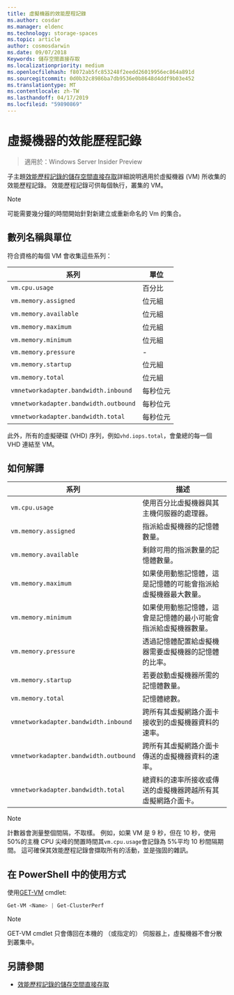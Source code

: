 ```yaml
---
title: 虛擬機器的效能歷程記錄
ms.author: cosdar
ms.manager: eldenc
ms.technology: storage-spaces
ms.topic: article
author: cosmosdarwin
ms.date: 09/07/2018
Keywords: 儲存空間直接存取
ms.localizationpriority: medium
ms.openlocfilehash: f8072ab5fc853248f2eedd26019956ec864a891d
ms.sourcegitcommit: 0d0b32c8986ba7db9536e0b8648d4ddf9b03e452
ms.translationtype: MT
ms.contentlocale: zh-TW
ms.lasthandoff: 04/17/2019
ms.locfileid: "59890869"
---
```

# <a name="performance-history-for-virtual-machines"></a>虛擬機器的效能歷程記錄

> 適用於：Windows Server Insider Preview

子主題[效能歷程記錄的儲存空間直接存取](performance-history.md)詳細說明適用於虛擬機器 (VM) 所收集的效能歷程記錄。 效能歷程記錄可供每個執行，叢集的 VM。

   > [!NOTE]
   > 可能需要幾分鐘的時間開始針對新建立或重新命名的 Vm 的集合。

## <a name="series-names-and-units"></a>數列名稱與單位

符合資格的每個 VM 會收集這些系列：

| 系列                            | 單位             |
|-----------------------------------|------------------|
| `vm.cpu.usage`                    | 百分比          |
| `vm.memory.assigned`              | 位元組            |
| `vm.memory.available`             | 位元組            |
| `vm.memory.maximum`               | 位元組            |
| `vm.memory.minimum`               | 位元組            |
| `vm.memory.pressure`              | -                |
| `vm.memory.startup`               | 位元組            |
| `vm.memory.total`                 | 位元組            |
| `vmnetworkadapter.bandwidth.inbound`  | 每秒位元 |
| `vmnetworkadapter.bandwidth.outbound` | 每秒位元 |
| `vmnetworkadapter.bandwidth.total`    | 每秒位元 |

此外，所有的虛擬硬碟 (VHD) 序列，例如`vhd.iops.total`，會彙總的每一個 VHD 連結至 VM。

## <a name="how-to-interpret"></a>如何解譯


| 系列                            | 描述                                                                                                  |
|-----------------------------------|--------------------------------------------------------------------------------------------------------------|
| `vm.cpu.usage`                    | 使用百分比虛擬機器與其主機伺服器的處理器。                                   |
| `vm.memory.assigned`              | 指派給虛擬機器的記憶體數量。                                                      |
| `vm.memory.available`             | 剩餘可用的指派數量的記憶體數量。                                       |
| `vm.memory.maximum`               | 如果使用動態記憶體，這是記憶體的可能會指派給虛擬機器最大數量。 |
| `vm.memory.minimum`               | 如果使用動態記憶體，這會是記憶體的最小可能會指派給虛擬機器數量。 |
| `vm.memory.pressure`              | 透過記憶體配置給虛擬機器需要虛擬機器的記憶體的比率。            |
| `vm.memory.startup`               | 若要啟動虛擬機器所需的記憶體數量。                                            |
| `vm.memory.total`                 | 記憶體總數。 |
| `vmnetworkadapter.bandwidth.inbound`  | 跨所有其虛擬網路介面卡接收到的虛擬機器資料的速率。                        |
| `vmnetworkadapter.bandwidth.outbound` | 跨所有其虛擬網路介面卡傳送的虛擬機器資料的速率。                            |
| `vmnetworkadapter.bandwidth.total`    | 總資料的速率所接收或傳送的虛擬機器跨越所有其虛擬網路介面卡。          |

   > [!NOTE]
   > 計數器會測量整個間隔，不取樣。 例如，如果 VM 是 9 秒，但在 10 秒，使用 50%的主機 CPU 尖峰的閒置時間其`vm.cpu.usage`會記錄為 5%平均 10 秒間隔期間。 這可確保其效能歷程記錄會擷取所有的活動，並是強固的雜訊。

## <a name="usage-in-powershell"></a>在 PowerShell 中的使用方式

使用[GET-VM](https://docs.microsoft.com/powershell/module/hyper-v/get-vm) cmdlet:

```PowerShell
Get-VM <Name> | Get-ClusterPerf
```

   > [!NOTE]
   > GET-VM cmdlet 只會傳回在本機的 （或指定的） 伺服器上，虛擬機器不會分散到叢集中。

## <a name="see-also"></a>另請參閱

- [效能歷程記錄的儲存空間直接存取](performance-history.md)
